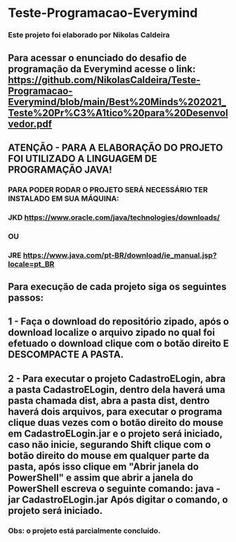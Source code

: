 # Teste-Programacao-Everymind
### Este projeto foi elaborado por Nikolas Caldeira

Para acessar o enunciado do desafio de programação da Everymind acesse o link: https://github.com/NikolasCaldeira/Teste-Programacao-Everymind/blob/main/Best%20Minds%202021_Teste%20Pr%C3%A1tico%20para%20Desenvolvedor.pdf
---

## ATENÇÃO - PARA A ELABORAÇÃO DO PROJETO FOI UTILIZADO A LINGUAGEM DE PROGRAMAÇÃO JAVA!
### PARA PODER RODAR O PROJETO SERÁ NECESSÁRIO TER INSTALADO EM SUA MÁQUINA:
### JKD https://www.oracle.com/java/technologies/downloads/ 
### OU
### JRE https://www.java.com/pt-BR/download/ie_manual.jsp?locale=pt_BR


## Para execução de cada projeto siga os seguintes passos:
## 1 - Faça o download do repositório zipado, após o download localize o arquivo zipado no qual foi efetuado o download clique com o botão direito E DESCOMPACTE A PASTA.

2 - Para executar o projeto CadastroELogin, abra a pasta CadastroELogin, dentro dela haverá uma pasta chamada dist, abra a pasta dist, dentro haverá dois arquivos, para executar o programa clique duas vezes com o botão direito do mouse em CadastroELogin.jar e o projeto será iniciado, caso não inicie, segurando Shift clique com o botão direito do mouse em qualquer parte da pasta, após isso clique em "Abrir janela do PowerShell" e assim que abrir a janela do PowerShell escreva o seguinte comando: java -jar CadastroELogin.jar
Após digitar o comando, o projeto será iniciado.
---

### Obs: o projeto está parcialmente concluído.
